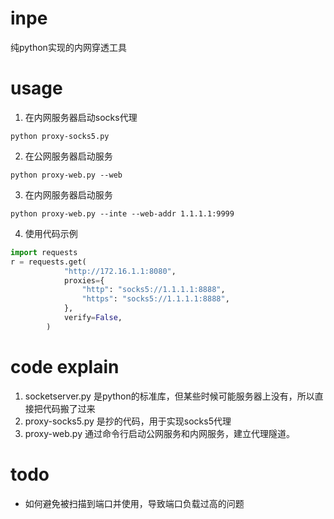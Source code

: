 # inpe
纯python实现的内网穿透工具
# usage
1. 在内网服务器启动socks代理
```shell
python proxy-socks5.py
```
2. 在公网服务器启动服务
```shell
python proxy-web.py --web
```
3. 在内网服务器启动服务
```shell
python proxy-web.py --inte --web-addr 1.1.1.1:9999
```
4. 使用代码示例
```python
import requests
r = requests.get(
            "http://172.16.1.1:8080",
            proxies={
                "http": "socks5://1.1.1.1:8888",
                "https": "socks5://1.1.1.1:8888",
            },
            verify=False,
        )
```

# code explain
1. socketserver.py 是python的标准库，但某些时候可能服务器上没有，所以直接把代码搬了过来
2. proxy-socks5.py 是抄的代码，用于实现socks5代理
3. proxy-web.py 通过命令行启动公网服务和内网服务，建立代理隧道。


# todo
- 如何避免被扫描到端口并使用，导致端口负载过高的问题